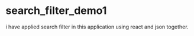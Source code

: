 # search_filter_demo1
i have applied search filter in this application using react and json together.
